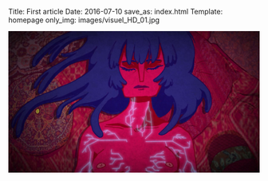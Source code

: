 Title: First article
Date: 2016-07-10
save_as: index.html
Template: homepage
only_img: images/visuel_HD_01.jpg

<!-- cette page ne rendra pas de contenu texte, elle sert juste la page d'accueil, donc juste le gif ici. -->

![alt](images/visuel_HD_01.jpg)

